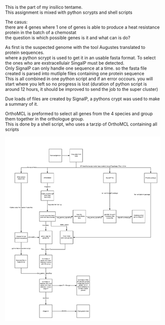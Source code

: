 This is the part of my insilico tentame.\
This assignment is mixed with python scrypts and shell scripts

The casus:\
there are 4 genes where 1 one of genes is able to produce a heat resistance protein in the batch of a chemostat\
the question is which possible genes is it and what can is do?

As first is the suspected genome with the tool Augustes translated to protein sequences.\
where a python scrypt is used to get it in an usable fasta format.
To select the ones who are exstracellulair SingalP must be detected.\
Only SignalP can only handle one sequence at a time. so the fasta file created is parsed into mutliple files containing one protein sequence\
This is all combined in one python script and if an error occours. you will start where you left so no progress is lost (duration of python script is around 12 hours, it should be improved to send the job to the super cluster)

Due loads of files are created by SignalP, a pythons crypt was used to make a summary of it.


OrthoMCL is preformed to select all genes from the 4 species and group them together in the orthologue group.\
This is done by a shell script, who uses a tarzip of OrthoMCL containing all scripts


![alt text](https://github.com/Dirowa/Python-scripts/blob/master/Insilico-biology/Pipeline_donny.png)




